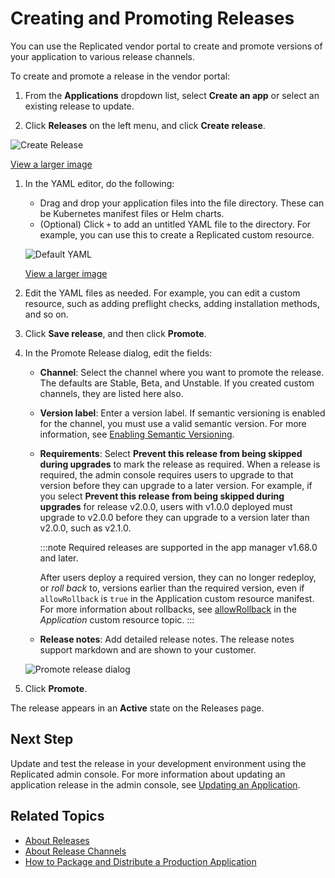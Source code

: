 # Creating and Promoting Releases

You can use the Replicated vendor portal to create and promote versions of your application to various release channels.

To create and promote a release in the vendor portal:

1. From the **Applications** dropdown list, select **Create an app** or select an existing release to update.

1. Click **Releases** on the left menu, and click **Create release**.

  ![Create Release](/images/release-create-new.png)

  [View a larger image](/images/release-create-new.png)

1. In the YAML editor, do the following:

   - Drag and drop your application files into the file directory. These can be Kubernetes manifest files or Helm charts.
   - (Optional) Click `+` to add an untitled YAML file to the directory. For example, you can use this to create a Replicated custom resource.

   ![Default YAML](/images/guides/kots/default-yaml.png)

   [View a larger image](/images/guides/kots/default-yaml.png)

1. Edit the YAML files as needed. For example, you can edit a custom resource, such as adding preflight checks, adding installation methods, and so on.

1. Click **Save release**, and then click **Promote**.

1. In the Promote Release dialog, edit the fields:

    * **Channel**: Select the channel where you want to promote the release. The defaults are Stable, Beta, and Unstable. If you created custom channels, they are listed here also.
    * **Version label**: Enter a version label. If semantic versioning is enabled for the channel, you must use a valid semantic version. For more information, see [Enabling Semantic Versioning](releases-semantic-versioning).
    * **Requirements**: Select **Prevent this release from being skipped during upgrades** to mark the release as required. When a release is required, the admin console requires users to upgrade to that version before they can upgrade to a later version. For example, if you select **Prevent this release from being skipped during upgrades** for release v2.0.0, users with v1.0.0 deployed must upgrade to v2.0.0 before they can upgrade to a version later than v2.0.0, such as v2.1.0.

      :::note
      Required releases are supported in the app manager v1.68.0 and later.

      After users deploy a required version, they can no longer redeploy, or _roll back_ to, versions earlier than the required version, even if `allowRollback` is `true` in the Application custom resource manifest. For more information about rollbacks, see [allowRollback](../reference/custom-resource-application#allowrollback) in the _Application_ custom resource topic.
      :::

    * **Release notes**: Add detailed release notes. The release notes support markdown and are shown to your customer.

    ![Promote release dialog](/images/release-promote.png)

1. Click **Promote**.

  The release appears in an **Active** state on the Releases page.

## Next Step

Update and test the release in your development environment using the Replicated admin console. For more information about updating an application release in the admin console, see [Updating an Application](../enterprise/updating-apps).

## Related Topics

* [About Releases](releases-about)
* [About Release Channels](releases-about-channels)
* [How to Package and Distribute a Production Application](distributing-workflow)
